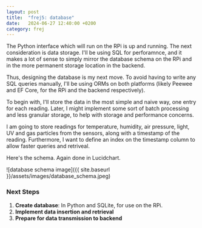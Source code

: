 ```yaml
---
layout: post
title:  "frej5: database"
date:   2024-06-27 12:40:00 +0200
category: frej
---
```


The Python interface which will run on the RPi is up and running. The next consideration is data storage. I'll be using SQL for perforamnce, and it makes a lot of sense to simply mirror the database schema on the RPi and in the more permanent storage location in the backend.

Thus, designing the database is my next move. To avoid having to write any SQL queries manually, I'll be using ORMs on both platforms (likely Peewee and EF Core, for the RPi and the backend respectively). 

To begin with, I'll store the data in the most simple and naive way, one entry for each reading. Later, I might implement some sort of batch processing and less granular storage, to help with storage and performance concerns.

I am going to store readings for temperature, humidity, air pressure, light, UV and gas particles from the sensors, along with a timestamp of the reading. Furthermore, I want to define an index on the timestamp column to allow faster queries and retriveal.

Here's the schema. Again done in Lucidchart.

![database schema image]({{ site.baseurl }}/assets/images/database_schema.jpeg)


### Next Steps
1. **Create database**: In Python and SQLite, for use on the RPi.
2. **Implement data insertion and retrieval**
3. **Prepare for data transmission to backend**
